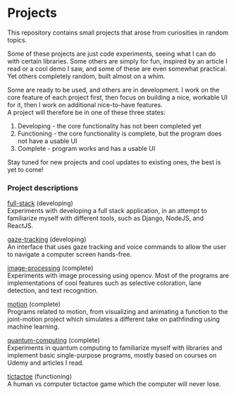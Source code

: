 # Projects

This repository contains small projects that arose from curiosities in random topics. 

Some of these projects are just code experiments, seeing what I can do with certain libraries. Some others are simply for fun, inspired by an article I read or a cool demo I saw, and some of these are even somewhat practical. Yet others completely random, built almost on a whim.

Some are ready to be used, and others are in development. I work on the core feature of each project first, then focus on building a nice, workable UI for it, then I work on additional nice-to-have features.<br/>
A project will therefore be in one of these three states:
1. Developing - the core functionality has not been completed yet
2. Functioning - the core functionality is complete, but the program does not have a usable UI
3. Complete - program works and has a usable UI

Stay tuned for new projects and cool updates to existing ones, the best is yet to come!

### Project descriptions

<ins>full-stack</ins> (developing)<br/>
Experiments with developing a full stack application, in an attempt to familiarize myself with different tools, such as Django, NodeJS, and ReactJS.

<ins>gaze-tracking</ins> (developing)<br/>
An interface that uses gaze tracking and voice commands to allow the user to navigate a computer screen hands-free. 

<ins>image-processing</ins> (complete)<br/>
Experiments with image processing using opencv. Most of the programs are implementations of cool features such as selective coloration, lane detection, and text recognition.

<ins>motion</ins> (complete)<br/>
Programs related to motion, from visualizing and animating a function to the joint-motion project which simulates a different take on pathfinding using machine learning.

<ins>quantum-computing</ins> (complete)<br/>
Experiments in quantum computing to familiarize myself with libraries and implement basic single-purpose programs, mostly based on courses on Udemy and articles I read.

<ins>tictactoe</ins> (functioning)<br/>
A human vs computer tictactoe game which the computer will never lose.
